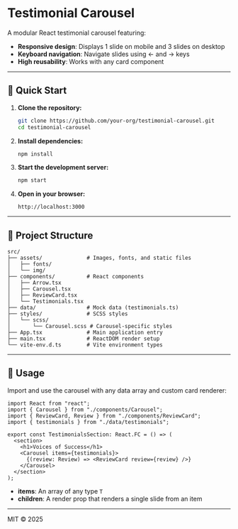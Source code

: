 # Testimonial Carousel

A modular React testimonial carousel featuring:

* **Responsive design**: Displays 1 slide on mobile and 3 slides on desktop
* **Keyboard navigation**: Navigate slides using ← and → keys
* **High reusability**: Works with any card component

---

## 🚀 Quick Start

1. **Clone the repository:**

   ```bash
   git clone https://github.com/your-org/testimonial-carousel.git
   cd testimonial-carousel
   ```
2. **Install dependencies:**

   ```bash
   npm install
   ```
3. **Start the development server:**

   ```bash
   npm start
   ```
4. **Open in your browser:**

   ```
   http://localhost:3000
   ```

---

## 📂 Project Structure

```plain
src/
├── assets/              # Images, fonts, and static files
│   ├── fonts/
│   └── img/
├── components/          # React components
│   ├── Arrow.tsx
│   ├── Carousel.tsx
│   ├── ReviewCard.tsx
│   └── Testimonials.tsx
├── data/                # Mock data (testimonials.ts)
├── styles/              # SCSS styles
│   └── scss/
│       └── Carousel.scss # Carousel-specific styles
├── App.tsx              # Main application entry
├── main.tsx             # ReactDOM render setup
└── vite-env.d.ts        # Vite environment types
```

---

## 🎨 Usage

Import and use the carousel with any data array and custom card renderer:

```tsx
import React from "react";
import { Carousel } from "./components/Carousel";
import { ReviewCard, Review } from "./components/ReviewCard";
import { testimonials } from "./data/testimonials";

export const TestimonialsSection: React.FC = () => (
  <section>
    <h1>Voices of Success</h1>
    <Carousel items={testimonials}>
      {(review: Review) => <ReviewCard review={review} />}
    </Carousel>
  </section>
);
```

* **items**: An array of any type `T`
* **children**: A render prop that renders a single slide from an item

---




MIT © 2025
